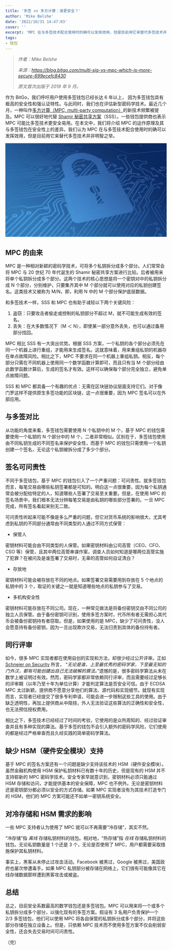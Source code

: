 ```yaml
---
title: '多签 vs 多方计算：谁更安全？'
author: 'Mike Belshe'
date: '2022/10/31 14:47:03'
cover: ''
excerpt: 'MPC 在与多签技术配合使用时的确可以发挥效用，但是目前用它来替代多签技术并非明智之举'
tags:
- 钱包
---
```



> *作者：Mike Belshe*
>
> *来源：<https://blog.bitgo.com/multi-sig-vs-mpc-which-is-more-secure-699ecefc8430>*
>
> *原文首次出版于 2019 年 9 月。*



作为 BitGo，我们呼吁用户使用多签钱包已经长达 6 年以上， 因为多签钱包具有极高的安全性和强认证特性。与此同时，我们也在评估新型密码学技术。最近几个月，一种叫作[多方计算（MPC, multi-party computation）](https://en.wikipedia.org/wiki/Secure_multi-party_computation)的新技术频繁被提及。MPC 可以很好地代替 [Shamir 秘密共享方案](https://en.wikipedia.org/wiki/Shamir's_Secret_Sharing)（SSS）。一些钱包提供商也表示 MPC 可能比多签技术更安全易用。在本文中，我们将介绍 MPC 的运作原理及其与多签钱包在安全性上的差异。我们认为 MPC 在与多签技术配合使用时的确可以发挥效用，但是目前用它来替代多签技术并非明智之举。

![img](../images/multi-sig-vs-mpc-which-is-more-secure/I5Nvxmw.png)

## MPC 的由来

MPC 是一种相对新颖的密码学技术，可将多个私钥拆分成多个部分。人们常常会将 MPC 与 20 世纪 70 年代诞生的 Shamir 秘密共享方案进行比较。后者被用来将单个私钥拆分成多个部分。这两个技术的核心思想是将一个密钥对中的私钥拆分成 N 个部分，分别维护，只要集齐其中 M 个部分就可以使用对应的私钥创建签名。这类技术又被称为 M/N，即，利用 N 中的 M 个部分保护底层数据。

和多签技术一样，SSS 和 MPC 也有助于减轻以下两个关键风险：

1. 盗窃：只要攻击者偷走或控制的私钥部分不超过 M，就不可能生成有效的签名。 
2. 丢失：在大多数情况下（M ＜ N），即使某一部分意外丢失，也可以通过备用部分找回。

MPC 相比 SSS 有一大突出优势。根据 SSS 方案，一个私钥的各个部分必须先在同一个机器上进行重组，才能用来生成签名。这就意味着，用来重组私钥的机器存在单点故障风险。相比之下，MPC 不要求在同一个机器上重组私钥。相反，每个部分只需在不同机器上使用同一个数学函数计算即可，而且只有当 M 个部分经由此数学函数计算后，生成的签名才有效。这样可以确保每个部分完全独立，避免单点故障问题。

SSS 和 MPC 都具备一个有趣的优点：无需在区块链协议层面支持它们。对于像门罗这样不提供原生多签功能的区块链，这一点很重要，因为 MPC 签名可以在外部应用。

## 与多签对比

从功能的角度来看，多签钱包需要使用 N 个私钥中的 M 个，基于 MPC 的钱包需要使用一个私钥的 N 个部分中的 M 个，二者非常相似。区别在于，多签钱包使用由不同私钥生成的不同签名来保护安全性，而基于 MPC 的钱包只需使用一个私钥创建一个签名，无论这个私钥被拆分成了多少个部分。

## 签名可问责性

不同于多签钱包，基于 MPC 的钱包引入了一个严重问题：可问责性。就多签钱包而言，每笔交易由哪些私钥签署都是可知的。明白这一点很重要，因为每个私钥通常会被分配给特定的人，知道哪些人签署了交易至关重要。但是，在使用 MPC 的签名场景中，我们根本无法分辨每笔交易是由私钥的哪些部分签署的。一旦 MPC 完成，所有签名看起来别无二致。

可问责性听起来可能不像是多么严重的问题，但它对货币系统的影响很大，尤其考虑到私钥的不同部分通常由不同类型的人通过不同方式保管：

- 保管人

密钥材料可能会由不同类型的人保管。如果密钥材料由公司高管（CEO、CFO、CSO 等）保管，且其中两位高管串谋作案，调查人员如何知道是哪两位高管实施了犯罪？在被问及是谁签署了交易时，无辜的高管如何自证清白？

-  存放地

密钥材料可能会被存放在不同的地点。如果签署交易需要用到存放在 5 个地点的私钥中的 3 个，取证的关键之一就是知道哪些地点的私钥参与了交易。

- 多机构安全性

密钥材料可能存放在不同公司。现在，一种常见做法是将备份密钥交由不同公司的独立人员保管。由于备份密钥可识别，使用多签方案时，代币所有者无需担心其代币会被备份密钥持有者窃取。但是，如果使用的是 MPC，缺少了可问责性，没人会愿意持有备份密钥，因为一旦出现欺诈交易，无法归责到具体的备份持有者。

## 同行评审

如今，很多 MPC 实现者都在使用自创的实现和方法，却很少经过公开评审。正如 [Schneier on Security](https://www.schneier.com/blog/archives/2011/04/schneiers_law.html) 所言， “*无论是谁，上至最优秀的密码学家，下至最无知的门外汉，都有可能创建出自己无法破解的算法。*”遗憾的是，很多密码学算法从未在数学上被证明过有效。然而，密码学家都非常依赖同行评审，而且需要经过足够长的评审期（以年乃至十年为单位计算）才能判定算法是否安全可信。由于 ECDSA MPC 太过新颖，提供商不愿意分享他们的算法、源代码和实现细节。就现有实现而言，实现者已经提交了很多专利申请，可能会进一步限制这些工具的使用。由于缺乏透明性，再加上提供商从中阻挠，外人无法验证这些算法的正确性和安全性，也无法预估授权费用。

相比之下，多签技术已经经过了时间的考验，它使用的是众所周知的、经过验证审查并且有多种实现的算法。基于多签的钱包不会引入额外的密码学风险，它们使用的都是经过严格审查而且久经实践的简单密码学算法。

## 缺少 HSM（硬件安全模块）支持

基于 MPC 的签名方案还有一个问题是缺少支持该技术的 HSM（硬件安全模块）。虽然金融机构使用 HSM 保护私钥材料已有数十年的历史，但是现有的 HSM 并不支持崭新的 MPC 密码学技术。安全专家早就意识到，密钥材料必须只能通过 HSM 存储和访问，才能提供基本的安全保障，MPC 也不例外。无论是密钥材料还是密钥部分都必须以安全的方式存储。如果 MPC 实现者没有为其技术打造专门的 HSM，他们的 MPC 方案可能还不如单一密钥系统安全。

## 对冷存储和 HSM 需求的影响

一些 MPC 支持者认为使用了 MPC 就可以不再需要“冷存储”，其实不然。

“冷存储”指 *离线* 存储私钥材料的钱包。相对地，“热存储”指 *在线* 存储私钥材料的钱包。无论私钥数量是 1 个还是 3 个，无论是否使用了 MPC，用户都需要采取措施保护其私钥材料。

事实上，黑客从未停止过攻击活动。Facebook 被黑过，Google 被黑过，美国政府也屡次惨遭毒手。如果 MPC 私钥部分被存储在网络上，它们很有可能像其它在线存储数据那样遭到黑客攻击或被盗。

## 总结

总之，目前安全系数最高的数字钱包还是多签钱包。MPC 可以用来将一个或多个私钥拆分成多个部分，以强化现有的多签方案。假设有 3 名用户负责保护一个 2/3 多签钱包，他们可以使用 MPC 将各自保管的私钥拆分成多个部分，并将这些部分存储在独立设备上。但是，只依赖 MPC 技术而不使用多签方案不仅会削弱安全性，还会失去交易时间可问责性。

（完）